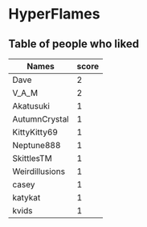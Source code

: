 # HyperFlames
## Table of people who liked
Names | score
--- | ---
Dave | 2
V_A_M | 2
Akatusuki | 1
AutumnCrystal | 1
KittyKitty69 | 1
Neptune888 | 1
SkittlesTM | 1
Weirdillusions | 1
casey | 1
katykat | 1
kvids | 1
